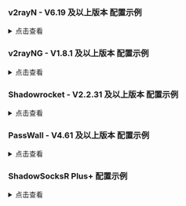 ### v2rayN - V6.19 及以上版本 配置示例

<details><summary>点击查看</summary><br>

| 名称 | 值 |
| :--- | :--- |
| 地址 | chika.example.com |
| 端口 | 443 |
| 用户ID | chika |
| 流控 | xtls-rprx-vision |
| 加密方式 | none |
| 传输协议 | tcp |
| 伪装类型 | none |
| 伪装域名 | 留空 |
| 路径 | 留空 |
| 传输层安全 | tls |
| SNI | 留空 |
| Fingerprint | chrome |
| Alpn | 留空 |
| 路过证书验证 | false |

</details>

### v2rayNG - V1.8.1 及以上版本 配置示例

<details><summary>点击查看</summary><br>

| 名称 | 值 |
| :--- | :--- |
| 地址 | chika.example.com |
| 端口 | 443 |
| 用户ID | chika |
| 流控 | xtls-rprx-vision |
| 加密方式 | none |
| 传输协议 | tcp |
| 伪装类型 | none |
| 伪装域名 | 留空 |
| path | 留空 |
| 传输层安全 | tls |
| SNI | 留空 |
| Fingerprint | chrome |
| Alpn | 留空 |
| 跳过证书验证 | false |

</details>

### Shadowrocket - V2.2.31 及以上版本 配置示例

<details><summary>点击查看</summary><br>

| 名称 | 值 |
| :--- | :--- |
| 类型 | VLESS |
| 地址 | chika.example.com |
| 端口 | 443 |
| UUID | chika |
| TLS | 选上 |
| XTLS | xtls-rprx-vision |
| 允许不安全 | 不选 |
| SNI | 留空 |
| ALPN | 留空 |
| 公钥 | 留空 |
| 短 ID | 留空 |
| 传输方式 | none |
| 多路复用 | 不选 |
| TCP 快速打开 | 不选 |
| UDP 转发 | 选上 |
| 代理通过 | 留空 |

</details>

### PassWall - V4.61 及以上版本 配置示例

<details><summary>点击查看</summary><br>

| 名称 | 值 |
| :--- | :--- |
| 类型 | Xray |
| 传输协议 | VLESS |
| 地址（支持域名） | chika.example.com |
| 端口 | 443 |
| 加密方式 | none |
| ID | chika |
| TLS | 勾上 |
| flow | xtls-rprx-vision |
| REALITY | 不勾 |
| alpn | 默认 |
| 域名 | 留空 |
| 允许不安全连接 | 不勾 |
| 指纹伪造 | chrome |
| 传输协议 | TCP |
| 伪装类型 | none |

</details>

### ShadowSocksR Plus+ 配置示例

<details><summary>点击查看</summary><br>

| 名称 | 值 |
| :--- | :--- |
| 服务器节点类型 | V2Ray/Xray |
| V2Ray/XRay 协议 | VLESS |
| 服务器地址 | chika.example.com |
| 端口 | 443 |
| Vmess/VLESS ID (UUID) | chika |
| VLESS 加密 | none |
| 传输协议 | TCP |
| 伪装类型 | 无 |
| TLS | 勾上 |
| 流控（Flow） | xtls-rprx-vision |
| 指纹伪造 | chrome |
| TLS 主机名 | 留空 |
| TLS ALPN | 留空 |
| 允许不安全连接 | 不勾 |
| Mux | 不勾 |
| 自签证书 | 不勾 |
| 启用自动切换 | 不勾 |
| 本地端口 | 1234 |

</details>
